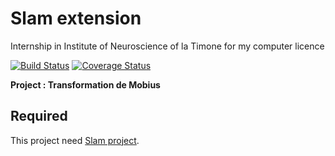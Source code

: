 # Slam extension
Internship in Institute of Neuroscience of la Timone for my computer licence

[![Build Status](https://travis-ci.com/Foch789/INT-projet-transformation-de-mobius.svg?branch=master)](https://travis-ci.com/Foch789/INT-projet-transformation-de-mobius)
[![Coverage Status](https://coveralls.io/repos/github/Foch789/INT-projet-transformation-de-mobius/badge.svg?branch=master)](https://coveralls.io/github/Foch789/INT-projet-transformation-de-mobius?branch=master)

**Project :  Transformation de Mobius**

## Required

This project need [Slam project](https://github.com/gauzias/slam).
